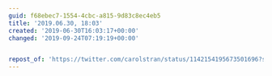 ```yaml
---
guid: f68ebec7-1554-4cbc-a815-9d83c8ec4eb5
title: '2019.06.30, 18:03'
created: '2019-06-30T16:03:17+00:00'
changed: '2019-09-24T07:19:19+00:00'


repost_of: 'https://twitter.com/carolstran/status/1142154195673501696?s=19'
---
```


